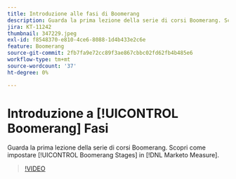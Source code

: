 ```yaml
---
title: Introduzione alle fasi di Boomerang
description: Guarda la prima lezione della serie di corsi Boomerang. Scopri come impostare le fasi Boomerang in [!DNL Marketo Measure].
jira: KT-11242
thumbnail: 347229.jpeg
exl-id: f8548370-e810-4ce6-8088-1d4b433e2c6e
feature: Boomerang
source-git-commit: 2fb7fa9e72cc89f3ae867cbbc02fd62fb4b485e6
workflow-type: tm+mt
source-wordcount: '37'
ht-degree: 0%

---
```


# Introduzione a [!UICONTROL Boomerang] Fasi

Guarda la prima lezione della serie di corsi Boomerang. Scopri come impostare [!UICONTROL Boomerang Stages] in [!DNL Marketo Measure].

>[!VIDEO](https://video.tv.adobe.com/v/347229/?quality=12&learn=on)
